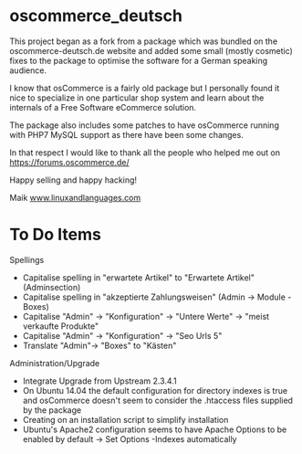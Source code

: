 # oscommerce_deutsch

This project began as a fork from a package which was bundled on the oscommerce-deutsch.de website and added some small (mostly cosmetic) fixes to the package to optimise the software for a German speaking audience.

I know that osCommerce is a fairly old package but I personally found it nice to specialize in one particular shop system and learn about the internals of a Free Software eCommerce solution.

The package also includes some patches to have osCommerce running with PHP7 MySQL support as there have been some changes.

In that respect I would like to thank all the people who helped me out on https://forums.oscommerce.de/

Happy selling and happy hacking!

Maik
www.linuxandlanguages.com

# To Do Items

Spellings

* Capitalise spelling in "erwartete Artikel" to "Erwartete Artikel" 
(Adminsection)
* Capitalise spelling in "akzeptierte Zahlungsweisen" (Admin -> Module - 
Boxes)
* Capitalise "Admin" -> "Konfiguration" -> "Untere Werte" -> "meist 
verkaufte Produkte"
* Capitalise "Admin" -> "Konfiguration" -> "Seo Urls 5"
* Translate "Admin"-> "Boxes" to "Kästen"

Administration/Upgrade
* Integrate Upgrade from Upstream 2.3.4.1
* On Ubuntu 14.04 the default configuration for directory indexes is 
true and osCommerce doesn't seem to consider the .htaccess files 
supplied by the package
* Creating on an installation script to simplify installation
* Ubuntu's Apache2 configuration seems to have Apache Options to be enabled by default -> Set Options -Indexes automatically
